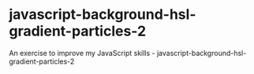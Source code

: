# javascript-background-hsl-gradient-particles-2
An exercise to improve my JavaScript skills - javascript-background-hsl-gradient-particles-2
